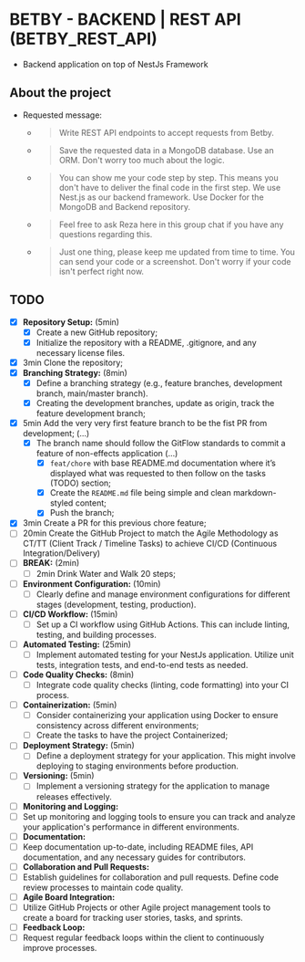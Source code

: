 # BETBY - BACKEND | REST API (BETBY_REST_API)

- Backend application on top of NestJs Framework

## About the project

- Requested message:
  - > Write REST API endpoints to accept requests from Betby.
  - > Save the requested data in a MongoDB database. Use an ORM. Don't worry too much about the logic.
  - > You can show me your code step by step. This means you don't have to deliver the final code in the first step. We use Nest.js as our backend framework.  Use Docker for the MongoDB and Backend repository.
  - > Feel free to ask Reza here in this group chat if you have any questions regarding this.
  - > Just one thing, please keep me updated from time to time. You can send your code or a screenshot. Don't worry if your code isn't perfect right now.

## TODO

- [x] **Repository Setup:** (5min)
  - [x] Create a new GitHub repository;
  - [x] Initialize the repository with a README, .gitignore, and any necessary license files.
- [x] 3min Clone the repository;
- [x] **Branching Strategy:** (8min)
  - [x] Define a branching strategy (e.g., feature branches, development branch, main/master branch).
  - [x] Creating the development branches, update as origin, track the feature development branch;
- [x] 5min Add the very very first feature branch to be the fist PR from development; (…)
  - [x] The branch name should follow the GitFlow standards to commit a feature of non-effects application (…)
    - [x] `feat/chore` with base README.md documentation where it’s displayed what was requested to then follow on the tasks (TODO) section;
    - [x] Create the `README.md` file being simple and clean markdown-styled content;
    - [x] Push the branch;
- [x] 3min Create a PR for this previous chore feature;
- [ ] 20min Create the GitHub Project to match the Agile Methodology as CT/TT (Client Track / Timeline Tasks) to achieve CI/CD (Continuous Integration/Delivery)
- [ ] **BREAK:** (2min)
  - [ ] 2min Drink Water and Walk 20 steps;
- [ ] **Environment Configuration:** (10min)
  - [ ] Clearly define and manage environment configurations for different stages (development, testing, production).
- [ ] **CI/CD Workflow:** (15min)
  - [ ] Set up a CI workflow using GitHub Actions. This can include linting, testing, and building processes.
- [ ] **Automated Testing:** (25min)
  - [ ] Implement automated testing for your NestJs application. Utilize unit tests, integration tests, and end-to-end tests as needed.
- [ ] **Code Quality Checks:** (8min)
  - [ ] Integrate code quality checks (linting, code formatting) into your CI process.
- [ ] **Containerization:** (5min)
  - [ ] Consider containerizing your application using Docker to ensure consistency across different environments;
  - [ ] Create the tasks to have the project Containerized;
- [ ] **Deployment Strategy:** (5min)
  - [ ] Define a deployment strategy for your application. This might involve deploying to staging environments before production.
- [ ] **Versioning:** (5min)
  - [ ] Implement a versioning strategy for the application to manage releases effectively.
- [ ]  **Monitoring and Logging:**
  - [ ] Set up monitoring and logging tools to ensure you can track and analyze your application's performance in different environments.
- [ ]  **Documentation:**
  - [ ] Keep documentation up-to-date, including README files, API documentation, and any necessary guides for contributors.
- [ ]  **Collaboration and Pull Requests:**
  - [ ] Establish guidelines for collaboration and pull requests. Define code review processes to maintain code quality.
- [ ]  **Agile Board Integration:**
  - [ ] Utilize GitHub Projects or other Agile project management tools to create a board for tracking user stories, tasks, and sprints.
- [ ]  **Feedback Loop:**
  - [ ] Request regular feedback loops within the client to continuously improve processes.
